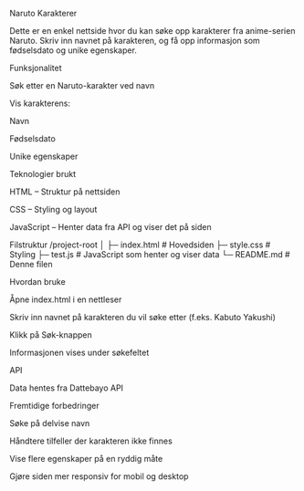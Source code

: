 Naruto Karakterer

Dette er en enkel nettside hvor du kan søke opp karakterer fra anime-serien Naruto. Skriv inn navnet på karakteren, og få opp informasjon som fødselsdato og unike egenskaper.

Funksjonalitet

Søk etter en Naruto-karakter ved navn

Vis karakterens:

Navn

Fødselsdato

Unike egenskaper

Teknologier brukt

HTML – Struktur på nettsiden

CSS – Styling og layout

JavaScript – Henter data fra API og viser det på siden

Filstruktur
/project-root
│
├─ index.html    # Hovedsiden
├─ style.css     # Styling
├─ test.js       # JavaScript som henter og viser data
└─ README.md     # Denne filen

Hvordan bruke

Åpne index.html i en nettleser

Skriv inn navnet på karakteren du vil søke etter (f.eks. Kabuto Yakushi)

Klikk på Søk-knappen

Informasjonen vises under søkefeltet

API

Data hentes fra Dattebayo API

Fremtidige forbedringer

Søke på delvise navn

Håndtere tilfeller der karakteren ikke finnes

Vise flere egenskaper på en ryddig måte

Gjøre siden mer responsiv for mobil og desktop
